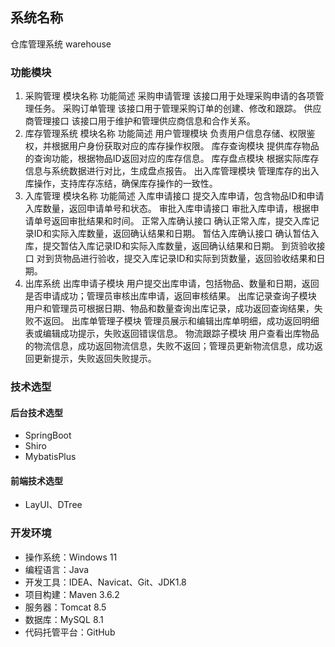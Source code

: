 ## 系统名称 
仓库管理系统 warehouse 

### 功能模块
1. 采购管理
模块名称	功能简述
采购申请管理	该接口用于处理采购申请的各项管理任务。
采购订单管理	该接口用于管理采购订单的创建、修改和跟踪。
供应商管理接口	该接口用于维护和管理供应商信息和合作关系。
2. 库存管理系统
模块名称	功能简述
用户管理模块	负责用户信息存储、权限鉴权，并根据用户身份获取对应的库存操作权限。
库存查询模块	提供库存物品的查询功能，根据物品ID返回对应的库存信息。
库存盘点模块	根据实际库存信息与系统数据进行对比，生成盘点报告。
出入库管理模块	管理库存的出入库操作，支持库存冻结，确保库存操作的一致性。
3. 入库管理
模块名称	功能简述
入库申请接口	提交入库申请，包含物品ID和申请入库数量，返回申请单号和状态。
审批入库申请接口	审批入库申请，根据申请单号返回审批结果和时间。
正常入库确认接口	确认正常入库，提交入库记录ID和实际入库数量，返回确认结果和日期。
暂估入库确认接口	确认暂估入库，提交暂估入库记录ID和实际入库数量，返回确认结果和日期。
到货验收接口	对到货物品进行验收，提交入库记录ID和实际到货数量，返回验收结果和日期。
4. 出库系统
出库申请子模块	用户提交出库申请，包括物品、数量和日期，返回是否申请成功；管理员审核出库申请，返回审核结果。
出库记录查询子模块	用户和管理员可根据日期、物品和数量查询出库记录，成功返回查询结果，失败不返回。
出库单管理子模块	管理员展示和编辑出库单明细，成功返回明细表或编辑成功提示，失败返回错误信息。
物流跟踪子模块	用户查看出库物品的物流信息，成功返回物流信息，失败不返回；管理员更新物流信息，成功返回更新提示，失败返回失败提示。

### 技术选型
#### 后台技术选型
* SpringBoot
* Shiro
* MybatisPlus
#### 前端技术选型
* LayUI、DTree

### 开发环境
* 操作系统：Windows 11
* 编程语言：Java
* 开发工具：IDEA、Navicat、Git、JDK1.8
* 项目构建：Maven 3.6.2
* 服务器：Tomcat 8.5
* 数据库：MySQL 8.1
* 代码托管平台：GitHub